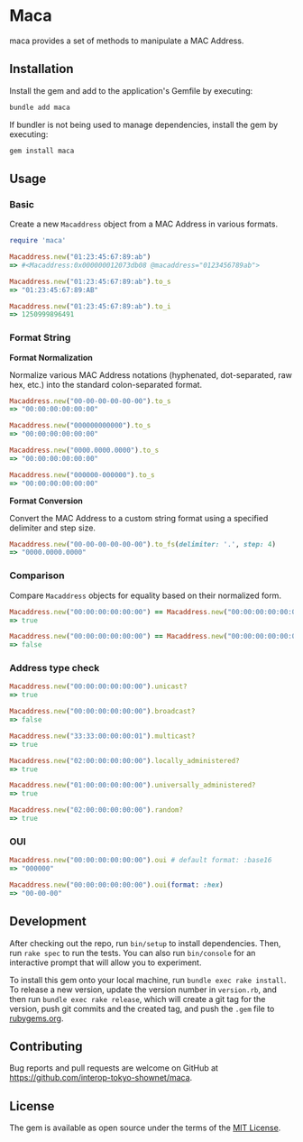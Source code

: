 # Maca

maca provides a set of methods to manipulate a MAC Address.

## Installation

Install the gem and add to the application's Gemfile by executing:

```bash
bundle add maca
```

If bundler is not being used to manage dependencies, install the gem by executing:

```bash
gem install maca
```

## Usage
### Basic

Create a new `Macaddress` object from a MAC Address in various formats.

```ruby
require 'maca'

Macaddress.new("01:23:45:67:89:ab")
=> #<Macaddress:0x000000012073db08 @macaddress="0123456789ab">

Macaddress.new("01:23:45:67:89:ab").to_s
=> "01:23:45:67:89:AB"

Macaddress.new("01:23:45:67:89:ab").to_i
=> 1250999896491
```

### Format String

**Format Normalization**

Normalize various MAC Address notations (hyphenated, dot-separated, raw hex, etc.) into the standard colon-separated format.

```ruby
Macaddress.new("00-00-00-00-00-00").to_s
=> "00:00:00:00:00:00"

Macaddress.new("000000000000").to_s
=> "00:00:00:00:00:00"

Macaddress.new("0000.0000.0000").to_s
=> "00:00:00:00:00:00"

Macaddress.new("000000-000000").to_s
=> "00:00:00:00:00:00"
```

**Format Conversion**

Convert the MAC Address to a custom string format using a specified delimiter and step size.

```ruby
Macaddress.new("00-00-00-00-00-00").to_fs(delimiter: '.', step: 4)
=> "0000.0000.0000"
```

### Comparison

Compare `Macaddress` objects for equality based on their normalized form.

```ruby
Macaddress.new("00:00:00:00:00:00") == Macaddress.new("00:00:00:00:00:00")
=> true

Macaddress.new("00:00:00:00:00:00") == Macaddress.new("00:00:00:00:00:01")
=> false
```

### Address type check

```ruby
Macaddress.new("00:00:00:00:00:00").unicast?
=> true

Macaddress.new("00:00:00:00:00:00").broadcast?
=> false

Macaddress.new("33:33:00:00:00:01").multicast?
=> true

Macaddress.new("02:00:00:00:00:00").locally_administered?
=> true

Macaddress.new("01:00:00:00:00:00").universally_administered?
=> true

Macaddress.new("02:00:00:00:00:00").random?
=> true
```

### OUI

```ruby
Macaddress.new("00:00:00:00:00:00").oui # default format: :base16
=> "000000"

Macaddress.new("00:00:00:00:00:00").oui(format: :hex)
=> "00-00-00"
```

## Development

After checking out the repo, run `bin/setup` to install dependencies. Then, run `rake spec` to run the tests. You can also run `bin/console` for an interactive prompt that will allow you to experiment.

To install this gem onto your local machine, run `bundle exec rake install`. To release a new version, update the version number in `version.rb`, and then run `bundle exec rake release`, which will create a git tag for the version, push git commits and the created tag, and push the `.gem` file to [rubygems.org](https://rubygems.org).

## Contributing

Bug reports and pull requests are welcome on GitHub at https://github.com/interop-tokyo-shownet/maca.

## License

The gem is available as open source under the terms of the [MIT License](https://opensource.org/licenses/MIT).
